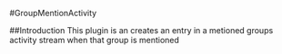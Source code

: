 #GroupMentionActivity

##Introduction
This plugin is an creates an entry in a metioned groups activity stream when that group is mentioned
